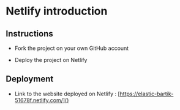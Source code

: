 # Netlify introduction

## Instructions

* Fork the project on your own GitHub account

* Deploy the project on Netlify

## Deployment

* Link to the website deployed on Netlify : [https://elastic-bartik-51678f.netlify.com/]()
